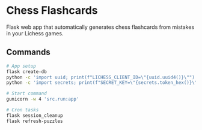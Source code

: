 # Chess Flashcards

Flask web app that automatically generates chess flashcards from mistakes in your Lichess games.

## Commands

```bash
# App setup
flask create-db
python -c 'import uuid; print(f"LICHESS_CLIENT_ID=\"{uuid.uuid4()}\"")' >> .env
python -c 'import secrets; print(f"SECRET_KEY=\"{secrets.token_hex()}\"")' >> .env

# Start command
gunicorn -w 4 'src.run:app'

# Cron tasks
flask session_cleanup
flask refresh-puzzles
```

